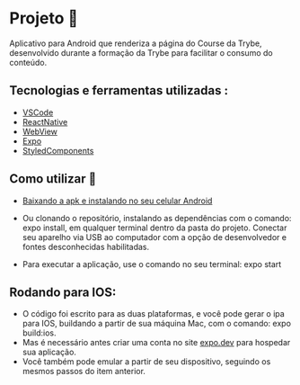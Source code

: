 # Projeto :rocket:

Aplicativo para Android que renderiza a página do Course da Trybe, desenvolvido durante a formação da Trybe para facilitar o consumo do conteúdo.

## Tecnologias e ferramentas utilizadas :

- [VSCode](https://code.visualstudio.com/)
- [ReactNative](https://reactnative.dev/)
- [WebView](https://docs.expo.dev/versions/latest/sdk/webview/)
- [Expo](https://docs.expo.dev/)
- [StyledComponents](https://styled-components.com/)

## Como utilizar :runner:

- [Baixando a apk e instalando no seu celular Android](https://gustavosouza.dev.br/trybecourse/c571e7d1-0f70-437b-814a-1b327d54b57d-a6f7b349ac634d2b9d5f8d6c4a1fbcb2.apk)

- Ou clonando o repositório, instalando as dependências com o comando: expo install, em qualquer terminal dentro da pasta do projeto. Conectar seu aparelho via USB ao computador com a opção de desenvolvedor e fontes desconhecidas habilitadas.

- Para executar a aplicação, use o comando no seu terminal: expo start

## Rodando para IOS:

- O código foi escrito para as duas plataformas, e você pode gerar o ipa para IOS, buildando a partir de sua máquina Mac, com o comando: expo build:ios.
- Mas é necessário antes criar uma conta no site [expo.dev](https://expo.dev) para hospedar sua aplicação.
- Você também pode emular a partir de seu dispositivo, seguindo os mesmos passos do item anterior.
